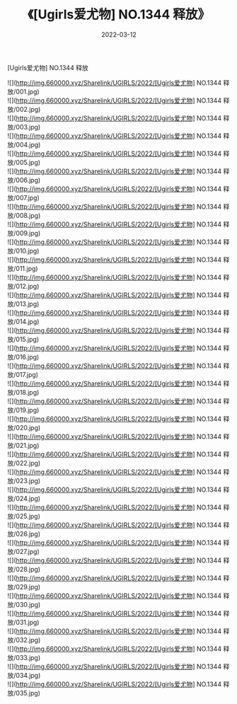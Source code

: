 ﻿---
layout: post
title:  《[Ugirls爱尤物] NO.1344 释放》
date:   2022-03-12
img: http://img.660000.xyz/Sharelink/UGIRLS/2022/[Ugirls爱尤物] NO.1344 释放/000.jpg
categories: [美女, 清纯, 唯美]
---

[Ugirls爱尤物] NO.1344 释放

 ![](http://img.660000.xyz/Sharelink/UGIRLS/2022/[Ugirls爱尤物] NO.1344 释放/001.jpg) <br>![](http://img.660000.xyz/Sharelink/UGIRLS/2022/[Ugirls爱尤物] NO.1344 释放/002.jpg) <br>![](http://img.660000.xyz/Sharelink/UGIRLS/2022/[Ugirls爱尤物] NO.1344 释放/003.jpg) <br>![](http://img.660000.xyz/Sharelink/UGIRLS/2022/[Ugirls爱尤物] NO.1344 释放/004.jpg) <br>![](http://img.660000.xyz/Sharelink/UGIRLS/2022/[Ugirls爱尤物] NO.1344 释放/005.jpg) <br>![](http://img.660000.xyz/Sharelink/UGIRLS/2022/[Ugirls爱尤物] NO.1344 释放/006.jpg) <br>![](http://img.660000.xyz/Sharelink/UGIRLS/2022/[Ugirls爱尤物] NO.1344 释放/007.jpg) <br>![](http://img.660000.xyz/Sharelink/UGIRLS/2022/[Ugirls爱尤物] NO.1344 释放/008.jpg) <br>![](http://img.660000.xyz/Sharelink/UGIRLS/2022/[Ugirls爱尤物] NO.1344 释放/009.jpg) <br>![](http://img.660000.xyz/Sharelink/UGIRLS/2022/[Ugirls爱尤物] NO.1344 释放/010.jpg) <br>![](http://img.660000.xyz/Sharelink/UGIRLS/2022/[Ugirls爱尤物] NO.1344 释放/011.jpg) <br>![](http://img.660000.xyz/Sharelink/UGIRLS/2022/[Ugirls爱尤物] NO.1344 释放/012.jpg) <br>![](http://img.660000.xyz/Sharelink/UGIRLS/2022/[Ugirls爱尤物] NO.1344 释放/013.jpg) <br>![](http://img.660000.xyz/Sharelink/UGIRLS/2022/[Ugirls爱尤物] NO.1344 释放/014.jpg) <br>![](http://img.660000.xyz/Sharelink/UGIRLS/2022/[Ugirls爱尤物] NO.1344 释放/015.jpg) <br>![](http://img.660000.xyz/Sharelink/UGIRLS/2022/[Ugirls爱尤物] NO.1344 释放/016.jpg) <br>![](http://img.660000.xyz/Sharelink/UGIRLS/2022/[Ugirls爱尤物] NO.1344 释放/017.jpg) <br>![](http://img.660000.xyz/Sharelink/UGIRLS/2022/[Ugirls爱尤物] NO.1344 释放/018.jpg) <br>![](http://img.660000.xyz/Sharelink/UGIRLS/2022/[Ugirls爱尤物] NO.1344 释放/019.jpg) <br>![](http://img.660000.xyz/Sharelink/UGIRLS/2022/[Ugirls爱尤物] NO.1344 释放/020.jpg) <br>![](http://img.660000.xyz/Sharelink/UGIRLS/2022/[Ugirls爱尤物] NO.1344 释放/021.jpg) <br>![](http://img.660000.xyz/Sharelink/UGIRLS/2022/[Ugirls爱尤物] NO.1344 释放/022.jpg) <br>![](http://img.660000.xyz/Sharelink/UGIRLS/2022/[Ugirls爱尤物] NO.1344 释放/023.jpg) <br>![](http://img.660000.xyz/Sharelink/UGIRLS/2022/[Ugirls爱尤物] NO.1344 释放/024.jpg) <br>![](http://img.660000.xyz/Sharelink/UGIRLS/2022/[Ugirls爱尤物] NO.1344 释放/025.jpg) <br>![](http://img.660000.xyz/Sharelink/UGIRLS/2022/[Ugirls爱尤物] NO.1344 释放/026.jpg) <br>![](http://img.660000.xyz/Sharelink/UGIRLS/2022/[Ugirls爱尤物] NO.1344 释放/027.jpg) <br>![](http://img.660000.xyz/Sharelink/UGIRLS/2022/[Ugirls爱尤物] NO.1344 释放/028.jpg) <br>![](http://img.660000.xyz/Sharelink/UGIRLS/2022/[Ugirls爱尤物] NO.1344 释放/029.jpg) <br>![](http://img.660000.xyz/Sharelink/UGIRLS/2022/[Ugirls爱尤物] NO.1344 释放/030.jpg) <br>![](http://img.660000.xyz/Sharelink/UGIRLS/2022/[Ugirls爱尤物] NO.1344 释放/031.jpg) <br>![](http://img.660000.xyz/Sharelink/UGIRLS/2022/[Ugirls爱尤物] NO.1344 释放/032.jpg) <br>![](http://img.660000.xyz/Sharelink/UGIRLS/2022/[Ugirls爱尤物] NO.1344 释放/033.jpg) <br>![](http://img.660000.xyz/Sharelink/UGIRLS/2022/[Ugirls爱尤物] NO.1344 释放/034.jpg) <br>![](http://img.660000.xyz/Sharelink/UGIRLS/2022/[Ugirls爱尤物] NO.1344 释放/035.jpg) <br>